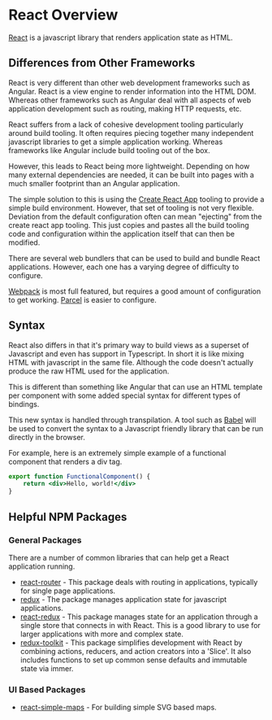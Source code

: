 # React Overview

[React](https://reactjs.org/) is a javascript library that renders application state as HTML.

## Differences from Other Frameworks

React is very different than other web development frameworks such as Angular.
React is a view engine to render information into the HTML DOM.
Whereas other frameworks such as Angular deal with all aspects of web application development such as routing, making HTTP requests, etc.

React suffers from a lack of cohesive development tooling particularly around build tooling.
It often requires piecing together many independent javascript libraries to get a simple application working.
Whereas frameworks like Angular include build tooling out of the box.

However, this leads to React being more lightweight.
Depending on how many external dependencies are needed, it can be built into pages with a much smaller footprint than an Angular application.

The simple solution to this is using the [Create React App](https://create-react-app.dev/) tooling to provide a simple build environment.
However, that set of tooling is not very flexible.
Deviation from the default configuration often can mean "ejecting" from the create react app tooling.
This just copies and pastes all the build tooling code and configuration within the application itself that can then be modified.

There are several web bundlers that can be used to build and bundle React applications.
However, each one has a varying degree of difficulty to configure.

[Webpack](https://webpack.js.org/) is most full featured, but requires a good amount of configuration to get working.
[Parcel](https://parceljs.org/) is easier to configure.

## Syntax

React also differs in that it's primary way to build views as a superset of Javascript and even has support in Typescript.
In short it is like mixing HTML with javascript in the same file.
Although the code doesn't actually produce the raw HTML used for the application.

This is different than something like Angular that can use an HTML template per component with some added special syntax for different types of bindings.

This new syntax is handled through transpilation.
A tool such as [Babel](https://babeljs.io/) will be used to convert the syntax to a Javascript friendly library that can be run directly in the browser.

For example, here is an extremely simple example of a functional component that renders a div tag.

```jsx
export function FunctionalComponent() {
    return <div>Hello, world!</div>
}
```

## Helpful NPM Packages

### General Packages

There are a number of common libraries that can help get a React application running.

* [react-router](https://reactrouter.com/) - This package deals with routing in applications, typically for single page applications.
* [redux](https://redux.js.org/) - The package manages application state for javascript applications.
* [react-redux](https://react-redux.js.org/) - This package manages state for an application through a single store that connects in with React.  This is a good library to use for larger applications with more and complex state.
* [redux-toolkit](https://redux-toolkit.js.org/) - This package simplifies development with React by combining actions, reducers, and action creators into a 'Slice'.  It also includes functions to set up common sense defaults and immutable state via immer.

### UI Based Packages

* [react-simple-maps](https://www.react-simple-maps.io/) - For building simple SVG based maps.
